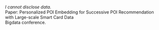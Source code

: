 *I cannot disclose data.*
<br>
Paper: Personalized POI Embedding for Successive POI Recommendation with Large-scale Smart Card Data  
Bigdata conference.  

